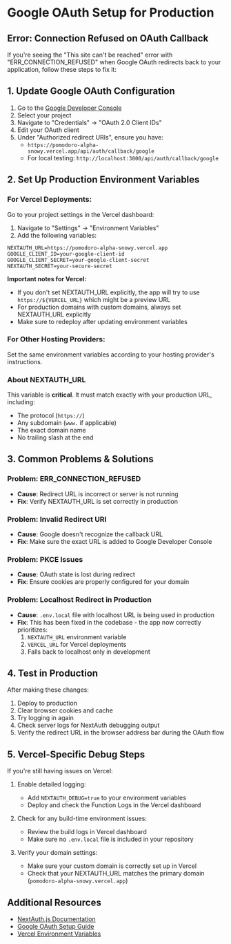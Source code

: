 # Google OAuth Setup for Production

## Error: Connection Refused on OAuth Callback

If you're seeing the "This site can't be reached" error with "ERR_CONNECTION_REFUSED" when Google OAuth redirects back to your application, follow these steps to fix it:

## 1. Update Google OAuth Configuration

1. Go to the [Google Developer Console](https://console.developers.google.com/)
2. Select your project
3. Navigate to "Credentials" → "OAuth 2.0 Client IDs"
4. Edit your OAuth client
5. Under "Authorized redirect URIs", ensure you have:
   - `https://pomodoro-alpha-snowy.vercel.app/api/auth/callback/google`
   - For local testing: `http://localhost:3000/api/auth/callback/google`

## 2. Set Up Production Environment Variables

### For Vercel Deployments:

Go to your project settings in the Vercel dashboard:

1. Navigate to "Settings" → "Environment Variables"
2. Add the following variables:

```
NEXTAUTH_URL=https://pomodoro-alpha-snowy.vercel.app
GOOGLE_CLIENT_ID=your-google-client-id
GOOGLE_CLIENT_SECRET=your-google-client-secret
NEXTAUTH_SECRET=your-secure-secret
```

**Important notes for Vercel:**

- If you don't set NEXTAUTH_URL explicitly, the app will try to use `https://${VERCEL_URL}` which might be a preview URL
- For production domains with custom domains, always set NEXTAUTH_URL explicitly
- Make sure to redeploy after updating environment variables

### For Other Hosting Providers:

Set the same environment variables according to your hosting provider's instructions.

### About NEXTAUTH_URL

This variable is **critical**. It must match exactly with your production URL, including:

- The protocol (`https://`)
- Any subdomain (`www.` if applicable)
- The exact domain name
- No trailing slash at the end

## 3. Common Problems & Solutions

### Problem: ERR_CONNECTION_REFUSED

- **Cause**: Redirect URL is incorrect or server is not running
- **Fix**: Verify NEXTAUTH_URL is set correctly in production

### Problem: Invalid Redirect URI

- **Cause**: Google doesn't recognize the callback URL
- **Fix**: Make sure the exact URL is added to Google Developer Console

### Problem: PKCE Issues

- **Cause**: OAuth state is lost during redirect
- **Fix**: Ensure cookies are properly configured for your domain

### Problem: Localhost Redirect in Production

- **Cause**: `.env.local` file with localhost URL is being used in production
- **Fix**: This has been fixed in the codebase - the app now correctly prioritizes:
  1. `NEXTAUTH_URL` environment variable
  2. `VERCEL_URL` for Vercel deployments
  3. Falls back to localhost only in development

## 4. Test in Production

After making these changes:

1. Deploy to production
2. Clear browser cookies and cache
3. Try logging in again
4. Check server logs for NextAuth debugging output
5. Verify the redirect URL in the browser address bar during the OAuth flow

## 5. Vercel-Specific Debug Steps

If you're still having issues on Vercel:

1. Enable detailed logging:

   - Add `NEXTAUTH_DEBUG=true` to your environment variables
   - Deploy and check the Function Logs in the Vercel dashboard

2. Check for any build-time environment issues:

   - Review the build logs in Vercel dashboard
   - Make sure no `.env.local` file is included in your repository

3. Verify your domain settings:
   - Make sure your custom domain is correctly set up in Vercel
   - Check that your NEXTAUTH_URL matches the primary domain (`pomodoro-alpha-snowy.vercel.app`)

## Additional Resources

- [NextAuth.js Documentation](https://next-auth.js.org/configuration/options)
- [Google OAuth Setup Guide](https://developers.google.com/identity/protocols/oauth2)
- [Vercel Environment Variables](https://vercel.com/docs/concepts/projects/environment-variables)

